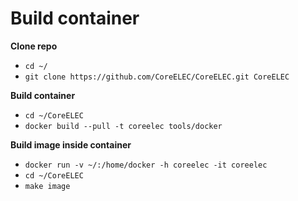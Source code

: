 # Build container

**Clone repo**

* `cd ~/`
* `git clone https://github.com/CoreELEC/CoreELEC.git CoreELEC`

**Build container**

* `cd ~/CoreELEC`
* `docker build --pull -t coreelec tools/docker`

**Build image inside container**

* `docker run -v ~/:/home/docker -h coreelec -it coreelec`
* `cd ~/CoreELEC`
* `make image`
